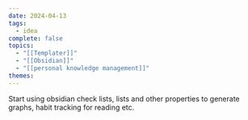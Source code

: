```yaml
---
date: 2024-04-13
tags:
  - idea
complete: false
topics:
  - "[[Templater]]"
  - "[[Obsidian]]"
  - "[[personal knowledge management]]"
themes:
---
```

Start using obsidian check lists, lists and other properties to generate graphs, habit tracking for reading etc. 